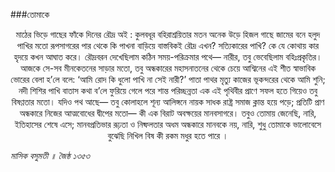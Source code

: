 ###তোমাকে

<p align="center">মাঠের ভিড়ে গাছের ফাঁকে দিনের রৌদ্র অই :   
কুলবধূর বহিরাশ্রয়িতার মতন অনেক উড়ে   
হিজল গাছে জামের বনে হলুদ পাখির মতো   
রূপসাগরের পার থেকে কি পাখনা বাড়িয়ে   
বাস্তবিকই রৌদ্র এখন? সত্যিকারের পাখি?   
কে যে কোথায় কার হৃদয়ে কখন আঘাত করে।   
রৌদ্রবরন দেখেছিলাম কঠিন সময়-পরিক্রমার পথে―   
নারীর, তবু ভেবেছিলাম বহিঃপ্রকৃতির।   
আজকে সে-সব মীনকেতনের সাড়ার মতো, তবু   
অন্ধকারের মহাসনাতনের থেকে চেয়ে   
আশ্বিনের এই শীত স্বাভাবিক ভোরের বেলা হ’লে   
বলে: ‘আমি রোদ কি ধুলো পাখি না সেই নারী?’   
পাতা পাথর মৃত্যু কাজের ভূকন্দরের থেকে আমি শুনি;   
নদী শিশির পাখি বাতাস কথা ব’লে ফুরিয়ে গেলে পরে   
শান্ত পরিচ্ছন্নতা এক এই পৃথিবীর প্রাণে   
সফল হতে গিয়েও তবু বিষণ্ণতার মতো।   
যদিও পথ আছে― তবু কোলাহলে শূন্য আলিঙ্গনে   
নায়ক সাধক রাষ্ট্র সমাজ ক্লান্ত হয়ে পড়ে;   
প্রতিটি প্রাণ অন্ধকারে নিজের আত্মবোধের দ্বীপের মতো―   
কী এক বিরাট অবক্ষয়ের মানবসাগরে।   
তবুও তোমায় জেনেছি, নারি, ইতিহাসের শেষে এসে; মানবপ্রতিভার   
রূঢ়তা ও নিষ্ফলতার অধম অন্ধকারে   
মানবকে নয়, নারি, শুধু তোমাকে ভালোবেসে   
বুঝেছি নিখিল বিষ কী রকম মধুর হতে পারে । </p>

*মাসিক বসুমতী ॥ জৈষ্ঠ ১৩৫৩*
